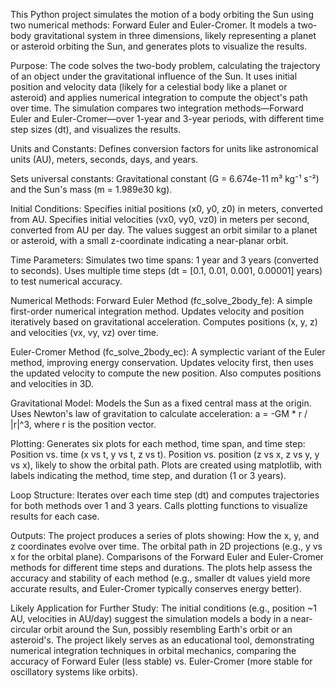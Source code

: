 This Python project simulates the motion of a body orbiting the Sun using two numerical methods: Forward Euler and Euler-Cromer.
It models a two-body gravitational system in three dimensions, likely representing a planet or asteroid orbiting the Sun, and generates plots to visualize the results.

Purpose:
The code solves the two-body problem, calculating the trajectory of an object under the gravitational influence of the Sun. It uses initial position and velocity data 
(likely for a celestial body like a planet or asteroid) and applies numerical integration to compute the object's path over time. The simulation compares two integration
methods—Forward Euler and Euler-Cromer—over 1-year and 3-year periods, with different time step sizes (dt), and visualizes the results.

Units and Constants:
Defines conversion factors for units like astronomical units (AU), meters, seconds, days, and years.

Sets universal constants:
Gravitational constant (G = 6.674e-11 m³ kg⁻¹ s⁻²) and the Sun's mass (m = 1.989e30 kg).

Initial Conditions:
Specifies initial positions (x0, y0, z0) in meters, converted from AU.
Specifies initial velocities (vx0, vy0, vz0) in meters per second, converted from AU per day.
The values suggest an orbit similar to a planet or asteroid, with a small z-coordinate indicating a near-planar orbit.

Time Parameters:
Simulates two time spans: 1 year and 3 years (converted to seconds).
Uses multiple time steps (dt = [0.1, 0.01, 0.001, 0.00001] years) to test numerical accuracy.

Numerical Methods:
Forward Euler Method (fc_solve_2body_fe):
A simple first-order numerical integration method.
Updates velocity and position iteratively based on gravitational acceleration.
Computes positions (x, y, z) and velocities (vx, vy, vz) over time.

Euler-Cromer Method (fc_solve_2body_ec):
A symplectic variant of the Euler method, improving energy conservation.
Updates velocity first, then uses the updated velocity to compute the new position.
Also computes positions and velocities in 3D.

Gravitational Model:
Models the Sun as a fixed central mass at the origin.
Uses Newton's law of gravitation to calculate acceleration: a = -GM * r / |r|^3, where r is the position vector.

Plotting:
Generates six plots for each method, time span, and time step:
Position vs. time (x vs t, y vs t, z vs t).
Position vs. position (z vs x, z vs y, y vs x), likely to show the orbital path.
Plots are created using matplotlib, with labels indicating the method, time step, and duration (1 or 3 years).

Loop Structure:
Iterates over each time step (dt) and computes trajectories for both methods over 1 and 3 years.
Calls plotting functions to visualize results for each case.

Outputs:
The project produces a series of plots showing:
How the x, y, and z coordinates evolve over time.
The orbital path in 2D projections (e.g., y vs x for the orbital plane).
Comparisons of the Forward Euler and Euler-Cromer methods for different time steps and durations.
The plots help assess the accuracy and stability of each method (e.g., smaller dt values yield more accurate results, and Euler-Cromer typically conserves energy better).

Likely Application for Further Study:
The initial conditions (e.g., position ~1 AU, velocities in AU/day) suggest the simulation models a body in a near-circular orbit around the Sun, possibly resembling Earth's orbit or an asteroid's.
The project likely serves as an educational tool, demonstrating numerical integration techniques in orbital mechanics, comparing the accuracy of Forward Euler (less stable) vs. Euler-Cromer (more stable for oscillatory systems like orbits).
